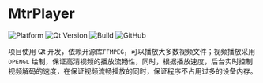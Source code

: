 # MtrPlayer

![Platform](https://img.shields.io/badge/paltform-win10--64-brightgreen)
![Qt Version](https://img.shields.io/badge/_Qt_5.15.2-yellowgreen)
![Build](https://img.shields.io/badge/build-MSVC_2019_x64-blue)
![GitHub](https://img.shields.io/github/license/Mtr1994/MtrPlayer)

  项目使用 Qt 开发，依赖开源库`FFMPEG`，可以播放大多数视频文件；视频播放采用 `OPENGL` 绘制，保证高清视频的播放流畅性，同时，根据播放速度，后台实时控制视频解码的速度，在保证视频流畅播放的同时，保证程序不占用过多的设备内存。 

